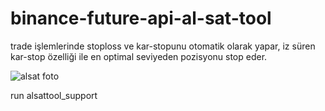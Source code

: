 # binance-future-api-al-sat-tool
trade işlemlerinde stoploss ve kar-stopunu otomatik olarak yapar, iz süren kar-stop özelliği ile en optimal seviyeden pozisyonu stop eder.


![alsat foto](https://user-images.githubusercontent.com/44321619/188459629-d8fe38d5-7f60-4710-8173-bf464759f47d.png)

run alsattool_support
